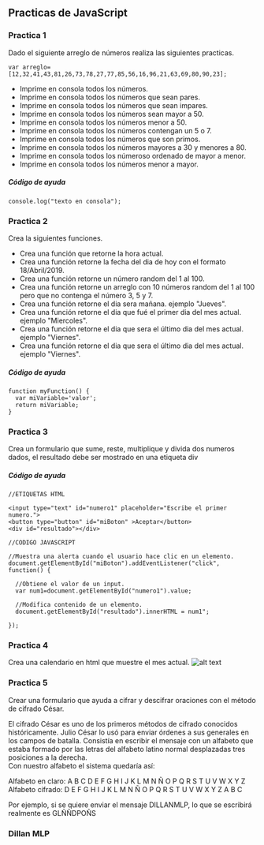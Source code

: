 ## Practicas de JavaScript

### Practica 1
Dado el siguiente arreglo de números realiza las siguientes practicas.
```
var arreglo=[12,32,41,43,81,26,73,78,27,77,85,56,16,96,21,63,69,80,90,23];
```

* Imprime en consola todos los números.
* Imprime en consola todos los números que sean pares.
* Imprime en consola todos los números que sean impares.
* Imprime en consola todos los números sean mayor a 50.
* Imprime en consola todos los números menor a 50.
* Imprime en consola todos los números contengan un 5 o 7.
* Imprime en consola todos los números que son primos.
* Imprime en consola todos los números mayores a 30 y menores a 80.
* Imprime en consola todos los númeroso ordenado de mayor a menor.
* Imprime en consola todos los números menor a mayor.

##### Código de ayuda
```
console.log("texto en consola");
```

### Practica 2
Crea la siguientes funciones.
* Crea una función que retorne la hora actual.
* Crea una función retorne la fecha del dia de hoy con el formato 18/Abril/2019.
* Crea una función retorne un número random del 1 al 100.
* Crea una función retorne un arreglo con 10 números random del 1 al 100 pero que no contenga el número 3, 5 y 7.
* Crea una función retorne el dia sera mañana. ejemplo "Jueves".
* Crea una función retorne el dia que fué el primer dia del mes actual. ejemplo "Miercoles".
* Crea una función retorne el dia que sera el último dia del mes actual. ejemplo "Viernes".
* Crea una función retorne el dia que sera el último dia del mes actual. ejemplo "Viernes".
##### Código de ayuda
```
function myFunction() {
  var miVariable='valor';
  return miVariable;
}
```


### Practica 3
Crea un formulario que sume, reste, multiplique y divida dos numeros dados, el resultado debe ser mostrado en una etiqueta div

##### Código de ayuda
```
//ETIQUETAS HTML

<input type="text" id="numero1" placeholder="Escribe el primer numero.">
<button type="button" id="miBoton" >Aceptar</button>
<div id="resultado"></div>

//CODIGO JAVASCRIPT

//Muestra una alerta cuando el usuario hace clic en un elemento.
document.getElementById("miBoton").addEventListener("click", function() {

  //Obtiene el valor de un input.
  var num1=document.getElementById("numero1").value;
  
  //Modifica contenido de un elemento.
  document.getElementById("resultado").innerHTML = num1";

});
```

### Practica 4
Crea una calendario en html que muestre el mes actual. 
![alt text][logo]

[logo]: https://requenahdz.github.io/javascript/mes.png "Mes"

### Practica 5
Crear una formulario que ayuda a cifrar y descifrar oraciones con el método de cifrado César. 

El cifrado César es uno de los primeros métodos de cifrado conocidos históricamente. Julio César lo usó para enviar órdenes a sus generales en los campos de batalla. Consistía en escribir el mensaje con un alfabeto que estaba formado por las letras del alfabeto latino normal desplazadas tres posiciones a la derecha. <br>
Con nuestro alfabeto el sistema quedaría así:

Alfabeto en claro:	A B C D E F G H I J K L M N Ñ O P Q R S T U V W X Y Z <br>
Alfabeto cifrado:	  D E F G H I J K L M N Ñ O P Q R S T U V W X Y Z A B C

Por ejemplo, si se quiere enviar el mensaje DILLANMLP, lo que se escribirá realmente es GLÑÑDPOÑS



### Dillan MLP
